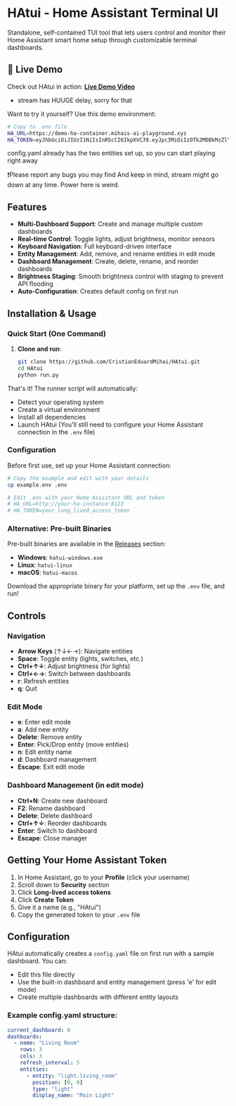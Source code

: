 # HAtui - Home Assistant Terminal UI

Standalone, self-contained TUI tool that lets users control and monitor their Home Assistant smart home setup through customizable terminal dashboards.

## 🎥 Live Demo

Check out HAtui in action: **[Live Demo Video](https://youtu.be/t3SGov1zZ1c)**
* stream has HUUGE delay, sorry for that

Want to try it yourself? Use this demo environment:

```bash
# Copy to .env file
HA_URL=https://demo-ha-container.mihais-ai-playground.xyz
HA_TOKEN=eyJhbGciOiJIUzI1NiIsInR5cCI6IkpXVCJ9.eyJpc3MiOiIzOTk2MDBkMzZlYWU0NmU2YTAwMDE5NmYwOTBlMmJkOCIsImlhdCI6MTc1MzQ0NjYyNiwiZXhwIjoyMDY4ODA2NjI2fQ.nfePeS-QQ8oA0wjOuyzRfdfT3v8Tkdp-bowuaQ5uQ58
```

config.yaml already has the two entities set up, so you can start playing right away

❗Please report any bugs you may find
And keep in mind, stream might go down at any time. Power here is weird.

## Features

- **Multi-Dashboard Support**: Create and manage multiple custom dashboards
- **Real-time Control**: Toggle lights, adjust brightness, monitor sensors
- **Keyboard Navigation**: Full keyboard-driven interface
- **Entity Management**: Add, remove, and rename entities in edit mode
- **Dashboard Management**: Create, delete, rename, and reorder dashboards
- **Brightness Staging**: Smooth brightness control with staging to prevent API flooding
- **Auto-Configuration**: Creates default config on first run

## Installation & Usage

### Quick Start (One Command)

1. **Clone and run**:
   ```bash
   git clone https://github.com/CristianEduardMihai/HAtui.git
   cd HAtui
   python run.py
   ```

That's it! The runner script will automatically:
- Detect your operating system
- Create a virtual environment
- Install all dependencies
- Launch HAtui (You'll still need to configure your Home Assistant connection in the `.env` file)


### Configuration

Before first use, set up your Home Assistant connection:

```bash
# Copy the example and edit with your details
cp example.env .env

# Edit .env with your Home Assistant URL and token
# HA_URL=http://your-ha-instance:8123
# HA_TOKEN=your_long_lived_access_token
```

### Alternative: Pre-built Binaries

Pre-built binaries are available in the [Releases](https://github.com/CristianEduardMihai/HAtui/releases) section:

- **Windows**: `hatui-windows.exe`
- **Linux**: `hatui-linux`
- **macOS**: `hatui-macos`

Download the appropriate binary for your platform, set up the `.env` file, and run!

## Controls

### Navigation
- **Arrow Keys** (↑↓←→): Navigate entities
- **Space**: Toggle entity (lights, switches, etc.)
- **Ctrl+↑↓**: Adjust brightness (for lights)
- **Ctrl+←→**: Switch between dashboards
- **r**: Refresh entities
- **q**: Quit

### Edit Mode
- **e**: Enter edit mode
- **a**: Add new entity
- **Delete**: Remove entity
- **Enter**: Pick/Drop entity (move entities)
- **n**: Edit entity name
- **d**: Dashboard management
- **Escape**: Exit edit mode

### Dashboard Management (in edit mode)
- **Ctrl+N**: Create new dashboard
- **F2**: Rename dashboard
- **Delete**: Delete dashboard
- **Ctrl+↑↓**: Reorder dashboards
- **Enter**: Switch to dashboard
- **Escape**: Close manager

## Getting Your Home Assistant Token

1. In Home Assistant, go to your **Profile** (click your username)
2. Scroll down to **Security** section
3. Click **Long-lived access tokens**
4. Click **Create Token**
5. Give it a name (e.g., "HAtui")
6. Copy the generated token to your `.env` file

## Configuration

HAtui automatically creates a `config.yaml` file on first run with a sample dashboard. You can:

- Edit this file directly
- Use the built-in dashboard and entity management (press 'e' for edit mode)
- Create multiple dashboards with different entity layouts

### Example config.yaml structure:
```yaml
current_dashboard: 0
dashboards:
  - name: "Living Room"
    rows: 3
    cols: 3
    refresh_interval: 5
    entities:
      - entity: "light.living_room"
        position: [0, 0]
        type: "light"
        display_name: "Main Light"
```